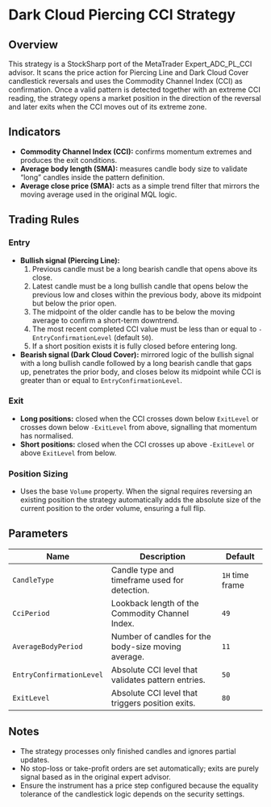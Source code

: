 # Dark Cloud Piercing CCI Strategy

## Overview
This strategy is a StockSharp port of the MetaTrader Expert_ADC_PL_CCI advisor. It scans the price action for Piercing Line and Dark Cloud Cover candlestick reversals and uses the Commodity Channel Index (CCI) as confirmation. Once a valid pattern is detected together with an extreme CCI reading, the strategy opens a market position in the direction of the reversal and later exits when the CCI moves out of its extreme zone.

## Indicators
- **Commodity Channel Index (CCI):** confirms momentum extremes and produces the exit conditions.
- **Average body length (SMA):** measures candle body size to validate “long” candles inside the pattern definition.
- **Average close price (SMA):** acts as a simple trend filter that mirrors the moving average used in the original MQL logic.

## Trading Rules
### Entry
- **Bullish signal (Piercing Line):**
  1. Previous candle must be a long bearish candle that opens above its close.
  2. Latest candle must be a long bullish candle that opens below the previous low and closes within the previous body, above its midpoint but below the prior open.
  3. The midpoint of the older candle has to be below the moving average to confirm a short-term downtrend.
  4. The most recent completed CCI value must be less than or equal to `-EntryConfirmationLevel` (default `50`).
  5. If a short position exists it is fully closed before entering long.
- **Bearish signal (Dark Cloud Cover):** mirrored logic of the bullish signal with a long bullish candle followed by a long bearish candle that gaps up, penetrates the prior body, and closes below its midpoint while CCI is greater than or equal to `EntryConfirmationLevel`.

### Exit
- **Long positions:** closed when the CCI crosses down below `ExitLevel` or crosses down below `-ExitLevel` from above, signalling that momentum has normalised.
- **Short positions:** closed when the CCI crosses up above `-ExitLevel` or above `ExitLevel` from below.

### Position Sizing
- Uses the base `Volume` property. When the signal requires reversing an existing position the strategy automatically adds the absolute size of the current position to the order volume, ensuring a full flip.

## Parameters
| Name | Description | Default |
| --- | --- | --- |
| `CandleType` | Candle type and timeframe used for detection. | `1H` time frame |
| `CciPeriod` | Lookback length of the Commodity Channel Index. | `49` |
| `AverageBodyPeriod` | Number of candles for the body-size moving average. | `11` |
| `EntryConfirmationLevel` | Absolute CCI level that validates pattern entries. | `50` |
| `ExitLevel` | Absolute CCI level that triggers position exits. | `80` |

## Notes
- The strategy processes only finished candles and ignores partial updates.
- No stop-loss or take-profit orders are set automatically; exits are purely signal based as in the original expert advisor.
- Ensure the instrument has a price step configured because the equality tolerance of the candlestick logic depends on the security settings.
